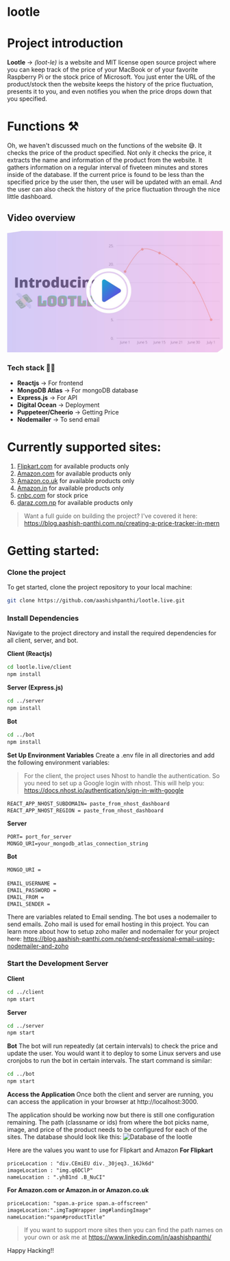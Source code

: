 # lootle

# Project introduction

**Lootle** -> _(loot-le)_ is a website and MIT license open source project where you can keep track of the price of your MacBook or of your favorite Raspberry Pi or the stock price of Microsoft. You just enter the URL of the product/stock then the website keeps the history of the price fluctuation, presents it to you, and even notifies you when the price drops down that you specified.

# Functions ⚒

Oh, we haven't discussed much on the functions of the website 😅. It checks the price of the product specified. Not only it checks the price, it extracts the name and information of the product from the website. It gathers information on a regular interval of fiveteen minutes and stores inside of the database. If the current price is found to be less than the specified price by the user then, the user will be updated with an email. And the user can also check the history of the price fluctuation through the nice little dashboard.

## Video overview
[![IMAGE ALT TEXT HERE](https://github.com/aashishpanthi/lootle.live/blob/main/client/public/static/video-placeholder.jpg)](https://www.youtube.com/watch?v=R_GvQFZ8CIc)

### Tech stack 👩‍💻

- **Reactjs** -> For frontend
- **MongoDB Atlas** -> For mongoDB database
- **Express.js** -> For API
- **Digital Ocean** -> Deployment
- **Puppeteer/Cheerio** -> Getting Price
- **Nodemailer** -> To send email

# Currently supported sites:

1. [Flipkart.com](https://flipkart.com) for available products only
2. [Amazon.com](https://amazon.com) for available products only
3. [Amazon.co.uk](https://amazon.co.uk) for available products only
4. [Amazon.in](https://amazon.in) for available products only
5. [cnbc.com](https://cnbc.com) for stock price
6. [daraz.com.np](https://daraz.com.np) for available products only

> Want a full guide on building the project? I've covered it here: https://blog.aashish-panthi.com.np/creating-a-price-tracker-in-mern

# Getting started:
### Clone the project
To get started, clone the project repository to your local machine:
```bash
git clone https://github.com/aashishpanthi/lootle.live.git
```
### Install Dependencies
Navigate to the project directory and install the required dependencies for all client, server, and bot.

**Client (Reactjs)**
```bash
cd lootle.live/client
npm install
```

**Server (Express.js)**
```bash
cd ../server
npm install
```

**Bot**
```bash
cd ../bot
npm install
```

**Set Up Environment Variables**
Create a .env file in all directories and add the following environment variables:

> For the client, the project uses Nhost to handle the authentication. So you need to set up a Google login with nhost. This will help you: https://docs.nhost.io/authentication/sign-in-with-google
```plaintext
REACT_APP_NHOST_SUBDOMAIN= paste_from_nhost_dashboard
REACT_APP_NHOST_REGION = paste_from_nhost_dashboard
```

**Server**
```plaintext
PORT= port_for_server
MONGO_URI=your_mongodb_atlas_connection_string
```

**Bot**
```plaintext
MONGO_URI = 

EMAIL_USERNAME = 
EMAIL_PASSWORD = 
EMAIL_FROM = 
EMAIL_SENDER =
```
There are variables related to Email sending. The bot uses a nodemailer to send emails. Zoho mail is used for email hosting in this project. You can learn more about how to setup zoho mailer and nodemailer for your project here: https://blog.aashish-panthi.com.np/send-professional-email-using-nodemailer-and-zoho

### Start the Development Server
**Client**
```bash
cd ../client
npm start
```

**Server**
```bash
cd ../server
npm start
```

**Bot**
The bot will run repeatedly (at certain intervals) to check the price and update the user. You would want it to deploy to some Linux servers and use cronjobs to run the bot in certain intervals. The start command is similar:
```bash
cd ../bot
npm start
```

**Access the Application**
Once both the client and server are running, you can access the application in your browser at http://localhost:3000.

The application should be working now but there is still one configuration remaining. The path (classname or ids) from where the bot picks name, image, and price of the product needs to be configured for each of the sites. The database should look like this:
![Database of the lootle](https://github.com/aashishpanthi/lootle.live/assets/60884239/a5b4fa80-a8bf-46cb-8fb2-f976db7dbdf0)

Here are the values you want to use for Flipkart and Amazon
**For Flipkart**
```
priceLocation : "div.CEmiEU div._30jeq3._16Jk6d"
imageLocation : "img.q6DClP"
nameLocation : ".yhB1nd .B_NuCI"
```

**For Amazon.com or Amazon.in or Amazon.co.uk**
```
priceLocation: "span.a-price span.a-offscreen"
imageLocation:".imgTagWrapper img#landingImage"
nameLocation:"span#productTitle"
```
> If you want to support more sites then you can find the path names on your own or ask me at https://www.linkedin.com/in/aashishpanthi/

Happy Hacking!!
